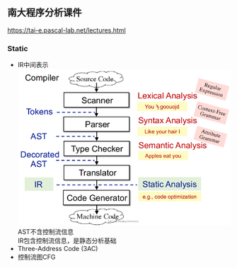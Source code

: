 ## 南大程序分析课件
https://tai-e.pascal-lab.net/lectures.html
### Static

- IR中间表示
  [![](../pic/IR.png)]()
  AST不含控制流信息  
  IR包含控制流信息，是静态分析基础
- Three-Address Code (3AC)
- 控制流图CFG